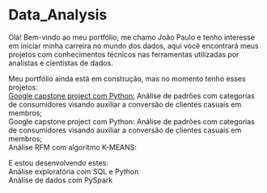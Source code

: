 # Data_Analysis   
Olá! Bem-vindo ao meu portfólio, me chamo João Paulo e tenho interesse em iniciar minha carreira no mundo dos dados, aqui você encontrará meus projetos com conhecimentos técnicos nas ferramentas utilizadas por analistas e cientistas de dados.   
    
Meu portfólio ainda está em construção, mas no momento tenho esses projetos:     
[Google capstone project com Python:](https://github.com/Joao-Paulo-Mariz/Data_Analysis/tree/main/google_capstone) Análise de padrões com categorias de consumidores visando auxiliar a conversão de clientes casuais em membros;   
Google capstone project com Python: Análise de padrões com categorias de consumidores visando auxiliar a conversão de clientes casuais em membros;    
Análise RFM com algoritmo K-MEANS:    

E estou desenvolvendo estes:    
Análise exploratória com SQL e Python    
Análise de dados com PySpark    
